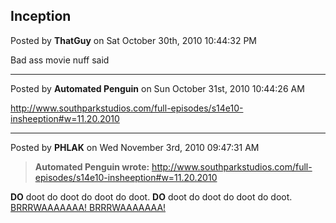 ## Inception
Posted by **ThatGuy** on Sat October 30th, 2010 10:44:32 PM

Bad ass movie nuff said

--------------------------------------------------------------------------------

Posted by **Automated Penguin** on Sun October 31st, 2010 10:44:26 AM

<http://www.southparkstudios.com/full-episodes/s14e10-insheeption#w=11.20.2010>

--------------------------------------------------------------------------------

Posted by **PHLAK** on Wed November 3rd, 2010 09:47:31 AM

> **Automated Penguin wrote:**
> <http://www.southparkstudios.com/full-episodes/s14e10-insheeption#w=11.20.2010>

**DO** doot do doot do doot do doot. **DO** doot do doot do doot do doot.
[BRRRWAAAAAAA! BRRRWAAAAAAA!](http://inception.davepedu.com/)
